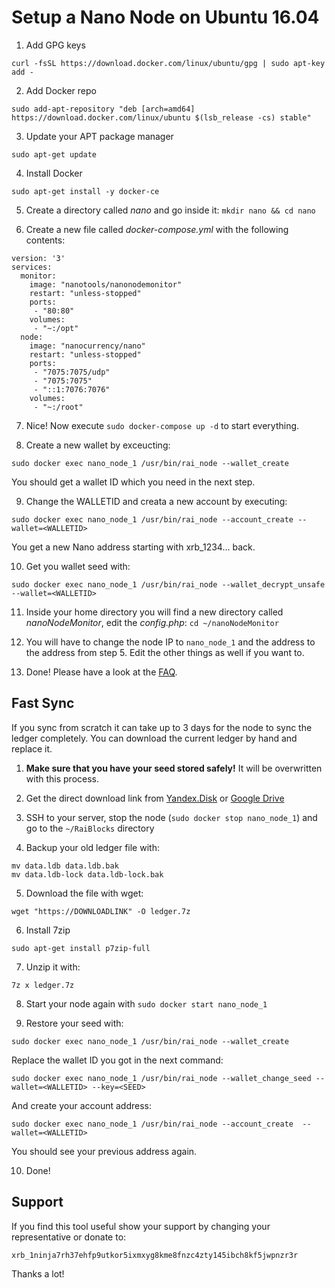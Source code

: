 # Setup a Nano Node on Ubuntu 16.04

1. Add GPG keys
```
curl -fsSL https://download.docker.com/linux/ubuntu/gpg | sudo apt-key add -
```

2. Add Docker repo
```
sudo add-apt-repository "deb [arch=amd64] https://download.docker.com/linux/ubuntu $(lsb_release -cs) stable"
```

3. Update your APT package manager
```
sudo apt-get update
```

4. Install Docker
```
sudo apt-get install -y docker-ce
```

5. Create a directory called _nano_ and go inside it: `mkdir nano && cd nano`

6. Create a new file called _docker-compose.yml_ with the following contents:

```
version: '3'
services:
  monitor:
    image: "nanotools/nanonodemonitor"
    restart: "unless-stopped"
    ports:
     - "80:80"
    volumes:
     - "~:/opt"
  node:
    image: "nanocurrency/nano"
    restart: "unless-stopped"
    ports:
     - "7075:7075/udp"
     - "7075:7075"
     - "::1:7076:7076"
    volumes:
     - "~:/root"
```

7. Nice! Now execute `sudo docker-compose up -d` to start everything.

8. Create a new wallet by exceucting:
```
sudo docker exec nano_node_1 /usr/bin/rai_node --wallet_create
```
You should get a wallet ID which you need in the next step.

9. Change the WALLETID and creata a new account by executing:
```
sudo docker exec nano_node_1 /usr/bin/rai_node --account_create --wallet=<WALLETID>
```
You get a new Nano address starting with xrb_1234... back.

10. Get you wallet seed with:
```
sudo docker exec nano_node_1 /usr/bin/rai_node --wallet_decrypt_unsafe --wallet=<WALLETID>
```

11. Inside your home directory you will find a new directory called _nanoNodeMonitor_, edit the _config.php_: `cd ~/nanoNodeMonitor`

12. You will have to change the node IP to `nano_node_1` and the address to the address from step 5. Edit the other things as well if you want to.

13. Done! Please have a look at the [FAQ](faq.md).

## Fast Sync

If you sync from scratch it can take up to 3 days for the node to sync the ledger completely. You can download the current ledger by hand and replace it. 

1. **Make sure that you have your seed stored safely!** It will be overwritten with this process.

2. Get the direct download link from [Yandex.Disk](https://yadi.sk/d/fcZgyES73Jzj5T) or [Google Drive](https://drive.google.com/drive/folders/1sP1z9S011f1W_0nK1KJ-UCJbjaNmk8GQ)

3. SSH to your server, stop the node (`sudo docker stop nano_node_1`) and go to the `~/RaiBlocks` directory

4. Backup your old ledger file with:
```
mv data.ldb data.ldb.bak
mv data.ldb-lock data.ldb-lock.bak
```

5. Download the file with wget:
```
wget "https://DOWNLOADLINK" -O ledger.7z
```

6. Install 7zip
```
sudo apt-get install p7zip-full
```

7. Unzip it with:
```
7z x ledger.7z
```

8. Start your node again with `sudo docker start nano_node_1`

9. Restore your seed with:
```
sudo docker exec nano_node_1 /usr/bin/rai_node --wallet_create
```
Replace the wallet ID you got in the next command:
```
sudo docker exec nano_node_1 /usr/bin/rai_node --wallet_change_seed --wallet=<WALLETID> --key=<SEED>
```
And create your account address:
```
sudo docker exec nano_node_1 /usr/bin/rai_node --account_create  --wallet=<WALLETID>
```
You should see your previous address again.

10. Done!


## Support

If you find this tool useful show your support by changing your representative or donate to:

    xrb_1ninja7rh37ehfp9utkor5ixmxyg8kme8fnzc4zty145ibch8kf5jwpnzr3r

Thanks a lot!
